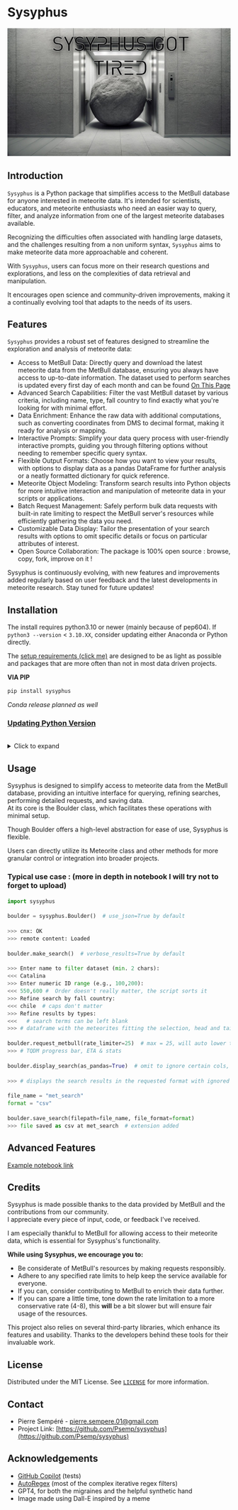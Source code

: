 # Sysyphus
![sisyphus got tired](https://raw.githubusercontent.com/Psemp/sysyphus/main/img/sysyphus_thumbnail.jpg)
## Introduction
`Sysyphus` is a Python package that simplifies access to the MetBull database for anyone interested in meteorite data. It's intended for scientists, educators, and meteorite enthusiasts who need an easier way to query, filter, and analyze information from one of the largest meteorite databases available.

Recognizing the difficulties often associated with handling large datasets, and the challenges resulting from a non uniform syntax, `Sysyphus` aims to make meteorite data more approachable and coherent.

With `Sysyphus`, users can focus more on their research questions and explorations, and less on the complexities of data retrieval and manipulation.

It encourages open science and community-driven improvements, making it a continually evolving tool that adapts to the needs of its users.


## Features
`Sysyphus` provides a robust set of features designed to streamline the exploration and analysis of meteorite data:

- Access to MetBull Data: Directly query and download the latest meteorite data from the MetBull database, ensuring you always have access to up-to-date information. The dataset used to perform searches is updated every first day of each month and can be found [On This Page](https://github.com/Psemp/sysyphus_notebooks/tree/main/datasets)
- Advanced Search Capabilities: Filter the vast MetBull dataset by various criteria, including name, type, fall country to find exactly what you're looking for with minimal effort.
- Data Enrichment: Enhance the raw data with additional computations, such as converting coordinates from DMS to decimal format, making it ready for analysis or mapping.
- Interactive Prompts: Simplify your data query process with user-friendly interactive prompts, guiding you through filtering options without needing to remember specific query syntax.
- Flexible Output Formats: Choose how you want to view your results, with options to display data as a pandas DataFrame for further analysis or a neatly formatted dictionary for quick reference.
- Meteorite Object Modeling: Transform search results into Python objects for more intuitive interaction and manipulation of meteorite data in your scripts or applications.
- Batch Request Management: Safely perform bulk data requests with built-in rate limiting to respect the MetBull server's resources while efficiently gathering the data you need.
- Customizable Data Display: Tailor the presentation of your search results with options to omit specific details or focus on particular attributes of interest.
- Open Source Collaboration: The package is 100% open source : browse, copy, fork, improve on it !

Sysyphus is continuously evolving, with new features and improvements added regularly based on user feedback and the latest developments in meteorite research. Stay tuned for future updates!

## Installation
The install requires python3.10 or newer (mainly because of pep604). If `python3 --version` < `3.10.XX`, consider updating either Anaconda or Python directly.

The [setup requirements (click me)](https://github.com/Psemp/sysyphus/blob/main/setup.py) are designed to be as light as possible and packages that are more often than not in most data driven projects.

**VIA PIP**
```bash
pip install sysyphus
```
*Conda release planned as well*

### <u>Updating Python Version</u>
<br>
<details>
  <summary>Click to expand</summary>

If your current Python version is below 3.10 and you wish to use Sysyphus, you will need to update your Python installation. Below are links to official guides for updating Python, whether you're using the standard Python installation or managing your Python versions with Anaconda.

#### For Standard Python Installation:
Visit [Python's official download page](https://www.python.org/downloads/) for the latest version and follow the instructions for your operating system. Make sure to download a version that is 3.10 or newer.

#### For Anaconda Users:
If you're using Anaconda to manage your Python environments, you can update Python within a specific conda environment by running:
```bash
conda update python
```
</details>

## Usage

Sysyphus is designed to simplify access to meteorite data from the MetBull database, providing an intuitive interface for querying, refining searches, performing detailed requests, and saving data.<br>
At its core is the Boulder class, which facilitates these operations with minimal setup.

Though Boulder offers a high-level abstraction for ease of use, Sysyphus is flexible.

Users can directly utilize its Meteorite class and other methods for more granular control or integration into broader projects.

### Typical use case : (more in depth in notebook I will try not to forget to upload)

```python
import sysyphus

boulder = sysyphus.Boulder()  # use_json=True by default

>>> cnx: OK
>>> remote content: Loaded

boulder.make_search()  # verbose_results=True by default

>>> Enter name to filter dataset (min. 2 chars):
<<< Catalina
>>> Enter numeric ID range (e.g., 100,200):
<<< 550,600 #  Order doesn't really matter, the script sorts it
>>> Refine search by fall country: 
<<< chile  # caps don't matter
>>> Refine results by types:
<<<   # search terms can be left blank
>>> # dataframe with the meteorites fitting the selection, head and tail if too long for default (pandas)

boulder.request_metbull(rate_limiter=25)  # max = 25, will auto lower to len(selection) if rate > len(selection), no useless threads
>>> # TQDM progress bar, ETA & stats

boulder.display_search(as_pandas=True)  # omit to ignore certain cols, as_pandas : True -> pd.Df, False : python Dict

>>> # displays the search results in the requested format with ignored cols if any

file_name = "met_search"
format = "csv"

boulder.save_search(filepath=file_name, file_format=format)
>>> file saved as csv at met_search  # extension added
```

## Advanced Features
[Example notebook link](https://github.com/Psemp/sysyphus/blob/main/notebooks/sysyphus_examples.ipynb)

## Credits

Sysyphus is made possible thanks to the data provided by MetBull and the contributions from our community. <br>I appreciate every piece of input, code, or feedback I've received.

I am especially thankful to MetBull for allowing access to their meteorite data, which is essential for Sysyphus's functionality.

**While using Sysyphus, we encourage you to:**

- Be considerate of MetBull's resources by making requests responsibly.
- Adhere to any specified rate limits to help keep the service available for everyone.
- If you can, consider contributing to MetBull to enrich their data further.
- If you can spare a little time, tone down the rate limitation to a more conservative rate (4-8), this **will** be a bit slower but will ensure fair usage of the resources.

This project also relies on several third-party libraries, which enhance its features and usability. Thanks to the developers behind these tools for their invaluable work.

## License

Distributed under the MIT License. See [`LICENSE`](https://github.com/Psemp/sysyphus/blob/main/LICENSE) for more information.


## Contact

- Pierre Sempéré - pierre.sempere.01@gmail.com
- Project Link: [https://github.com/Psemp/sysyphus](https://github.com/Psemp/sysyphus)

## Acknowledgements

- [GitHub Copilot](https://copilot.github.com/) (tests)
- [AutoRegex](https://www.autoregex.xyz/) (most of the complex iterative regex filters)
- GPT4, for both the migraines and the helpful synthetic hand
- Image made using Dall-E inspired by a meme